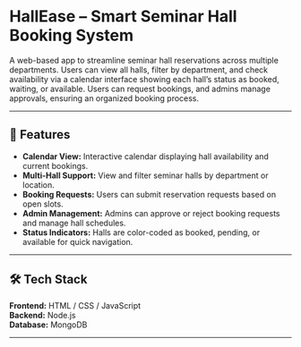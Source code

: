 
# HallEase – Smart Seminar Hall Booking System

 A web-based app to streamline seminar hall reservations across multiple departments. Users can view all halls, filter by department, and check availability via a calendar interface showing each hall’s status as booked, waiting, or available. Users can request bookings, and admins manage approvals, ensuring an organized booking process.

---

## 🌟 Features

* **Calendar View:** Interactive calendar displaying hall availability and current bookings.  
* **Multi-Hall Support:** View and filter seminar halls by department or location.  
* **Booking Requests:** Users can submit reservation requests based on open slots.  
* **Admin Management:** Admins can approve or reject booking requests and manage hall schedules.  
* **Status Indicators:** Halls are color-coded as booked, pending, or available for quick navigation.  

---

## 🛠️ Tech Stack

**Frontend:** HTML / CSS / JavaScript  
**Backend:** Node.js  
**Database:** MongoDB  

---
